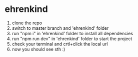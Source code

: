 # ehrenkind

1. clone the repo
2. switch to master branch and 'ehrenkind' folder
3. run "npm i" in 'ehrenkind' folder to install all dependencies
4. run "npm run dev" in 'ehrenkind' folder to start the project
5. check your terminal and crtl+click the local url
6. now you should see sth :) 
